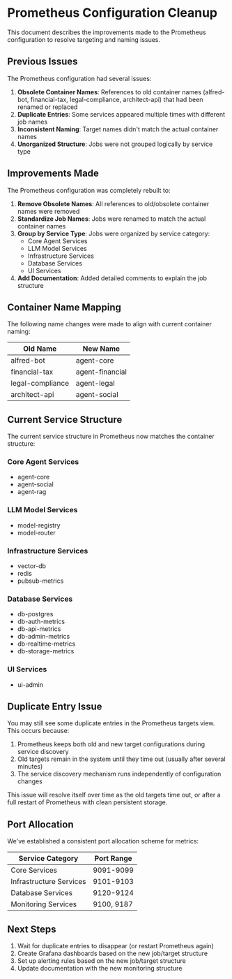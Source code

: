 # Prometheus Configuration Cleanup

This document describes the improvements made to the Prometheus configuration to resolve targeting and naming issues.

## Previous Issues

The Prometheus configuration had several issues:

1. **Obsolete Container Names**: References to old container names (alfred-bot, financial-tax, legal-compliance, architect-api) that had been renamed or replaced
2. **Duplicate Entries**: Some services appeared multiple times with different job names
3. **Inconsistent Naming**: Target names didn't match the actual container names
4. **Unorganized Structure**: Jobs were not grouped logically by service type

## Improvements Made

The Prometheus configuration was completely rebuilt to:

1. **Remove Obsolete Names**: All references to old/obsolete container names were removed
2. **Standardize Job Names**: Jobs were renamed to match the actual container names
3. **Group by Service Type**: Jobs were organized by service category:
   - Core Agent Services
   - LLM Model Services
   - Infrastructure Services
   - Database Services
   - UI Services
4. **Add Documentation**: Added detailed comments to explain the job structure

## Container Name Mapping

The following name changes were made to align with current container naming:

| Old Name | New Name |
|----------|----------|
| alfred-bot | agent-core |
| financial-tax | agent-financial |
| legal-compliance | agent-legal |
| architect-api | agent-social |

## Current Service Structure

The current service structure in Prometheus now matches the container structure:

### Core Agent Services
- agent-core
- agent-social
- agent-rag

### LLM Model Services
- model-registry
- model-router

### Infrastructure Services
- vector-db
- redis
- pubsub-metrics

### Database Services
- db-postgres
- db-auth-metrics
- db-api-metrics
- db-admin-metrics
- db-realtime-metrics
- db-storage-metrics

### UI Services
- ui-admin

## Duplicate Entry Issue

You may still see some duplicate entries in the Prometheus targets view. This occurs because:

1. Prometheus keeps both old and new target configurations during service discovery
2. Old targets remain in the system until they time out (usually after several minutes)
3. The service discovery mechanism runs independently of configuration changes

This issue will resolve itself over time as the old targets time out, or after a full restart of Prometheus with clean persistent storage.

## Port Allocation

We've established a consistent port allocation scheme for metrics:

| Service Category | Port Range |
|------------------|------------|
| Core Services | 9091-9099 |
| Infrastructure Services | 9101-9103 |
| Database Services | 9120-9124 |
| Monitoring Services | 9100, 9187 |

## Next Steps

1. Wait for duplicate entries to disappear (or restart Prometheus again)
2. Create Grafana dashboards based on the new job/target structure
3. Set up alerting rules based on the new job/target structure
4. Update documentation with the new monitoring structure
